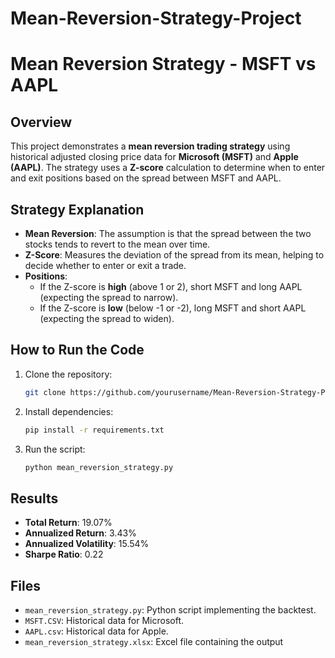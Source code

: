 # Mean-Reversion-Strategy-Project
# Mean Reversion Strategy - MSFT vs AAPL

## Overview
This project demonstrates a **mean reversion trading strategy** using historical adjusted closing price data for **Microsoft (MSFT)** and **Apple (AAPL)**. The strategy uses a **Z-score** calculation to determine when to enter and exit positions based on the spread between MSFT and AAPL.

## Strategy Explanation
- **Mean Reversion**: The assumption is that the spread between the two stocks tends to revert to the mean over time.
- **Z-Score**: Measures the deviation of the spread from its mean, helping to decide whether to enter or exit a trade.
- **Positions**:
  - If the Z-score is **high** (above 1 or 2), short MSFT and long AAPL (expecting the spread to narrow).
  - If the Z-score is **low** (below -1 or -2), long MSFT and short AAPL (expecting the spread to widen).

## How to Run the Code
1. Clone the repository:
    ```bash
    git clone https://github.com/yourusername/Mean-Reversion-Strategy-Project.git
    ```
2. Install dependencies:
    ```bash
    pip install -r requirements.txt
    ```
3. Run the script:
    ```bash
    python mean_reversion_strategy.py
    ```

## Results
- **Total Return**: 19.07%
- **Annualized Return**: 3.43%
- **Annualized Volatility**: 15.54%
- **Sharpe Ratio**: 0.22

## Files
- `mean_reversion_strategy.py`: Python script implementing the backtest.
- `MSFT.CSV`: Historical data for Microsoft.
- `AAPL.csv`: Historical data for Apple.
- `mean_reversion_strategy.xlsx`: Excel file containing the output 
